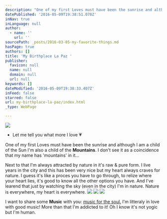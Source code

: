 ```yaml
---
description: "One of my first Loves must have been the sunrise and although I am a child of the Sun I'm also a child of the Mountains. I don't see it as a coincidence that my name has 'mountains' in it..."
datePublished: '2016-05-09T19:38:51.078Z'
inNav: true
inLanguage: null
author:
  - name: ''
    url: ''
sourcePath: _posts/2016-03-05-my-favorite-things.md
hasPage: true
authors: []
title: 'My Birthplace La Paz '
publisher:
  favicon: null
  name: null
  domain: null
  url: null
keywords: []
dateModified: '2016-05-09T19:38:33.407Z'
inFeed: false
starred: false
url: my-birthplace-la-paz/index.html
_type: WebPage

---
```

![](https://s3-us-west-2.amazonaws.com/the-grid-img/p/107014bc284b26b09188498864bdb0390d3d18a8.jpg)

* Let me tell you what more I love 💗

One of my first Loves must have been the sunrise and although I am a child of the Sun I'm also a child of the **Mountains**. I don't see it as a coincidence that my name has 'mountains' in it...

Next to that I'm always attracted by nature in it's raw & pure form. I live years in the city and this has been very nice but my heart always craves for nature. I guess it's like a proces you have to go through, to relize where your heart lies, it's good to know all the other options you have. And I've learend that just by watching the sky (even in the city) I'm in nature. Nature is everywhere, my heart is everywhere.
![](https://the-grid-user-content.s3-us-west-2.amazonaws.com/f863708f-ed91-45af-b186-e995fb253ceb.jpg)
![](https://the-grid-user-content.s3-us-west-2.amazonaws.com/c44ffe4a-1d8c-4702-9f96-3bdd05a7dd58.jpg)
![](https://the-grid-user-content.s3-us-west-2.amazonaws.com/91b55d28-0e21-4ad9-b3e3-b654dade7a5b.jpg)

I want to share some **Music** with you: [music for the soul.][0] I'm litteraly in love with good music! More than that I'm addicted to it! Oh I know it's not yogic but I'm human.

[0]: https://open.spotify.com/user/wendymontellano/playlist/0krajvdfbqw2zPLPBjLPok